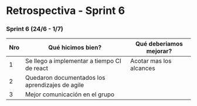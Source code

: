 
# Retrospectiva - Sprint 6


### Sprint 6 (24/6 - 1/7)

Nro | Qué hicimos bien?   									   | Qué deberiamos mejorar? 							 		 | 
----|----------------------------------------------------------|-------------------------------------------------------------|
1   |  Se llego a implementar a tiempo CI de react  		   |  Acotar mas los alcances						     		 | 
2   |  Quedaron documentados los aprendizajes de agile  	   | 							   					     		 |
3   |  Mejor comunicación en el grupo	  		         	   | 													         |



